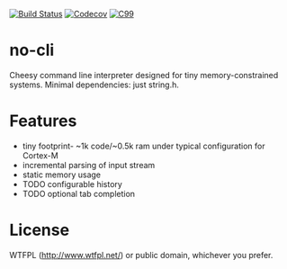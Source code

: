 [![Build Status](https://img.shields.io/travis/noahp/nocli.svg)](https://travis-ci.org/noahp/nocli)
[![Codecov](https://img.shields.io/codecov/c/github/noahp/nocli.svg)](https://codecov.io/gh/noahp/nocli)
[![C99](https://img.shields.io/badge/language-C99-blue.svg)](http://www.open-std.org/jtc1/sc22/wg14/www/docs/n1256.pdf)
# no-cli
Cheesy command line interpreter designed for tiny memory-constrained systems.
Minimal dependencies: just string.h.

# Features
* tiny footprint- ~1k code/~0.5k ram under typical configuration for Cortex-M
* incremental parsing of input stream
* static memory usage
* TODO configurable history
* TODO optional tab completion

# License
WTFPL (http://www.wtfpl.net/) or public domain, whichever you prefer.
